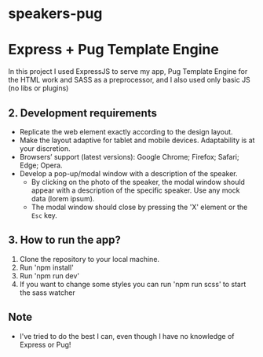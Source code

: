 # speakers-pug

# Express + Pug Template Engine

In this project I used ExpressJS to serve my app, Pug Template Engine for the HTML work and SASS as a preprocessor, and I also used only basic JS (no libs or plugins)

## 2. Development requirements

- Replicate the web element exactly according to the design layout.
- Make the layout adaptive for tablet and mobile devices. Adaptability is at your discretion.
- Browsers’ support (latest versions): Google Chrome; Firefox; Safari; Edge; Opera.
- Develop a pop-up/modal window with a description of the speaker.
  - By clicking on the photo of the speaker, the modal window should appear with a description of the specific speaker. Use any mock data (lorem ipsum).
  - The modal window should close by pressing the 'X' element or the `Esc` key.

## 3. How to run the app?

1. Clone the repository to your local machine.
2. Run 'npm install'
3. Run 'npm run dev'
4. If you want to change some styles you can run 'npm run scss' to start the sass watcher

## Note

- I've tried to do the best I can, even though I have no knowledge of Express or Pug!
